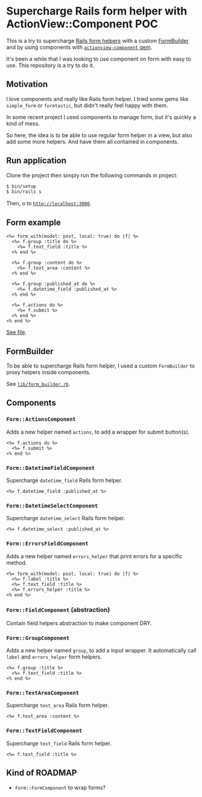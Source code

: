 # Supercharge Rails form helper with ActionView::Component POC

This is a try to supercharge [Rails form helpers](https://api.rubyonrails.org/classes/ActionView/Helpers/FormHelper.html) with a custom [FormBuilder](https://api.rubyonrails.org/classes/ActionView/Helpers/FormBuilder.html) and by using components with [`actionview-component` gem](https://github.com/github/actionview-component).

It's been a while that I was looking to use component on form with easy to use. This repository is a try to do it.

## Motivation

I love components and really like Rails form helper. I tried some gems like `simple_form` or `formtastic`, but didn't really feel happy with them.

In some recent project I used components to manage form, but it's quickly a kind of mess.

So here, the idea is to be able to use regular form helper in a view, but also add some more helpers. And have them all contained in components.

## Run application

Clone the project then simply run the following commands in project:

```sh
$ bin/setup
$ bin/rails s
```

Then, o to [`http://localhost:3000`](http://localhost:3000).

## Form example

```erb
<%= form_with(model: post, local: true) do |f| %>
  <%= f.group :title do %>
    <%= f.text_field :title %>
  <% end %>

  <%= f.group :content do %>
    <%= f.text_area :content %>
  <% end %>

  <%= f.group :published_at do %>
    <%= f.datetime_field :published_at %>
  <% end %>

  <%= f.actions do %>
    <%= f.submit %>
  <% end %>
<% end %>
```

[See file](./app/views/posts/_form.html.erb).

## FormBuilder

To be able to supercharge Rails form helper, I used a custom `FormBuilder` to proxy helpers inside components.

See [`lib/form_builder.rb`](./lib/form_builder.rb).

## Components

### `Form::ActionsComponent`

Adds a new helper named `actions`, to add a wrapper for submit button(s).

```erb
<%= f.actions do %>
  <%= f.submit %>
<% end %>
```

### `Form::DatetimeFieldComponent`

Supercharge `datetime_field` Rails form helper.

```erb
<%= f.datetime_field :published_at %>
```

### `Form::DatetimeSelectComponent`

Supercharge `datetime_select` Rails form helper.

```erb
<%= f.datetime_select :published_at %>
```

### `Form::ErrorsFieldComponent`

Adds a new helper named `errors_helper` that print errors for a specific method.

```erb
<%= form_with(model: post, local: true) do |f| %>
  <%= f.label :title %>
  <%= f.text_field :title %>
  <%= f.errors_helper :title %>
<% end %>
```

### `Form::FieldComponent` (abstraction)

Contain field helpers abstraction to make component DRY.

### `Form::GroupComponent`

Adds a new helper named `group`, to add a input wrapper. It automatically call `label` and `errors_helper` form helpers.

```erb
<%= f.group :title %>
  <%= f.text_field :title %>
<% end %>
```

### `Form::TextAreaComponent`

Supercharge `text_area` Rails form helper.

```erb
<%= f.text_area :content %>
```

### `Form::TextFieldComponent`

Supercharge `text_field` Rails form helper.

```erb
<%= f.text_field :title %>
```

## Kind of ROADMAP

* `Form::FormComponent` to wrap forms?

